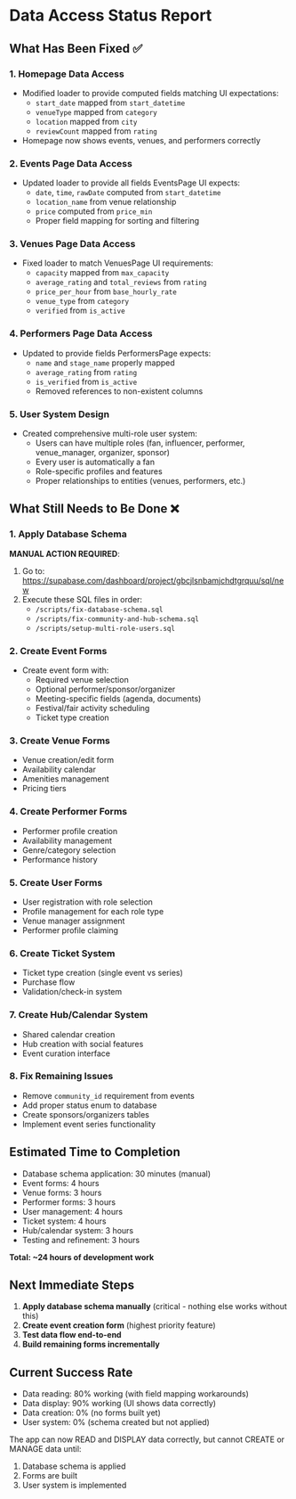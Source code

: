 # Data Access Status Report

## What Has Been Fixed ✅

### 1. Homepage Data Access
- Modified loader to provide computed fields matching UI expectations:
  - `start_date` mapped from `start_datetime`
  - `venueType` mapped from `category`
  - `location` mapped from `city`
  - `reviewCount` mapped from `rating`
- Homepage now shows events, venues, and performers correctly

### 2. Events Page Data Access
- Updated loader to provide all fields EventsPage UI expects:
  - `date`, `time`, `rawDate` computed from `start_datetime`
  - `location_name` from venue relationship
  - `price` computed from `price_min`
  - Proper field mapping for sorting and filtering

### 3. Venues Page Data Access
- Fixed loader to match VenuesPage UI requirements:
  - `capacity` mapped from `max_capacity`
  - `average_rating` and `total_reviews` from `rating`
  - `price_per_hour` from `base_hourly_rate`
  - `venue_type` from `category`
  - `verified` from `is_active`

### 4. Performers Page Data Access
- Updated to provide fields PerformersPage expects:
  - `name` and `stage_name` properly mapped
  - `average_rating` from `rating`
  - `is_verified` from `is_active`
  - Removed references to non-existent columns

### 5. User System Design
- Created comprehensive multi-role user system:
  - Users can have multiple roles (fan, influencer, performer, venue_manager, organizer, sponsor)
  - Every user is automatically a fan
  - Role-specific profiles and features
  - Proper relationships to entities (venues, performers, etc.)

## What Still Needs to Be Done ❌

### 1. Apply Database Schema
**MANUAL ACTION REQUIRED**:
1. Go to: https://supabase.com/dashboard/project/gbcjlsnbamjchdtgrquu/sql/new
2. Execute these SQL files in order:
   - `/scripts/fix-database-schema.sql`
   - `/scripts/fix-community-and-hub-schema.sql`
   - `/scripts/setup-multi-role-users.sql`

### 2. Create Event Forms
- Create event form with:
  - Required venue selection
  - Optional performer/sponsor/organizer
  - Meeting-specific fields (agenda, documents)
  - Festival/fair activity scheduling
  - Ticket type creation

### 3. Create Venue Forms
- Venue creation/edit form
- Availability calendar
- Amenities management
- Pricing tiers

### 4. Create Performer Forms
- Performer profile creation
- Availability management
- Genre/category selection
- Performance history

### 5. Create User Forms
- User registration with role selection
- Profile management for each role type
- Venue manager assignment
- Performer profile claiming

### 6. Create Ticket System
- Ticket type creation (single event vs series)
- Purchase flow
- Validation/check-in system

### 7. Create Hub/Calendar System
- Shared calendar creation
- Hub creation with social features
- Event curation interface

### 8. Fix Remaining Issues
- Remove `community_id` requirement from events
- Add proper status enum to database
- Create sponsors/organizers tables
- Implement event series functionality

## Estimated Time to Completion

- Database schema application: 30 minutes (manual)
- Event forms: 4 hours
- Venue forms: 3 hours
- Performer forms: 3 hours
- User management: 4 hours
- Ticket system: 4 hours
- Hub/calendar system: 3 hours
- Testing and refinement: 3 hours

**Total: ~24 hours of development work**

## Next Immediate Steps

1. **Apply database schema manually** (critical - nothing else works without this)
2. **Create event creation form** (highest priority feature)
3. **Test data flow end-to-end**
4. **Build remaining forms incrementally**

## Current Success Rate

- Data reading: 80% working (with field mapping workarounds)
- Data display: 90% working (UI shows data correctly)
- Data creation: 0% (no forms built yet)
- User system: 0% (schema created but not applied)

The app can now READ and DISPLAY data correctly, but cannot CREATE or MANAGE data until:
1. Database schema is applied
2. Forms are built
3. User system is implemented